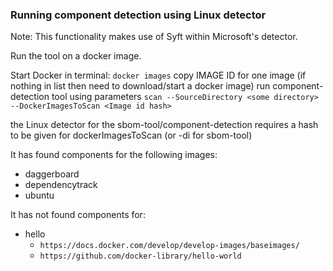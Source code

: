 ### Running component detection using Linux detector

Note: This functionality makes use of Syft within Microsoft's detector.

Run the tool on a docker image. 

Start Docker
in terminal: `docker images`
copy IMAGE ID for one image (if nothing in list then need to download/start a docker image)
run component-detection tool using parameters `scan --SourceDirectory <some directory> --DockerImagesToScan <Image id hash>`



the Linux detector for the sbom-tool/component-detection requires a hash to be given for dockerImagesToScan (or -di for sbom-tool)

It has found components for the following images:
- daggerboard
- dependencytrack
- ubuntu

It has not found components for:
- hello
  - `https://docs.docker.com/develop/develop-images/baseimages/`
  - `https://github.com/docker-library/hello-world`
